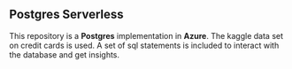 ## Postgres Serverless

This repository is a **Postgres** implementation in **Azure**. The kaggle data set on credit cards is used. A set of sql statements is included to interact with the database and get insights.


